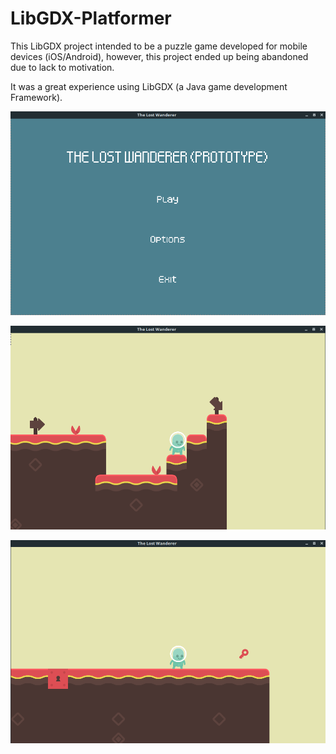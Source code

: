 # LibGDX-Platformer

This LibGDX project intended to be a puzzle game developed for mobile devices (iOS/Android), however, this project ended up being abandoned due to lack to motivation. 

It was a great experience using LibGDX (a Java game development Framework).

![The Main Menu Screen](mainmenu.png?raw=true "Title")

![First Gameplay Screenshot](gameplay.png?raw=true "Title")

![Second Gameplay Screenshot](gameplay2.png?raw=true "Title")
